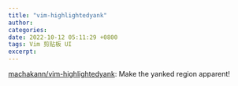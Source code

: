 ```yaml
---
title: "vim-highlightedyank"
author: 
categories: 
date: 2022-10-12 05:11:29 +0800
tags: Vim 剪贴板 UI
excerpt: 
---
```






[machakann/vim-highlightedyank](https://github.com/machakann/vim-highlightedyank): Make the yanked region apparent!














